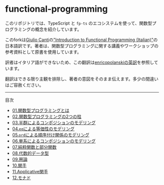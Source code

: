 # functional-programming

このリポジトリでは、TypeScript と `fp-ts` のエコシステムを使って、関数型プログラミングの概念を紹介しています。

このforkは[Giulio Canti](https://gcanti.github.io/about.html)の["Introduction to Functional Programming (Italian)"](https://github.com/gcanti/functional-programming)の日本語訳です。著者は、関数型プログラミングに関する講義やワークショップの参考資料として原書を使用しています。

訳者はイタリア語ができないため、この翻訳は[enricopolanskiの英訳](https://github.com/enricopolanski/functional-programming)を参照しています。

翻訳はできる限り主観を排除し、著者の意図をそのまま伝えます。多少の間違いはご容赦ください。

---

目次

- [01.関数型プログラミングとは](https://github.com/YiCChi/functional-programming/blob/master/src/ja/docs/01-what-is-functional-programming.md)
- [02.関数型プログラミングの2つの柱](https://github.com/YiCChi/functional-programming/blob/master/src/ja/docs/02-the-two-pillars-of-functional-programming.md)
- [03.半群によるコンポジションのモデリング](https://github.com/YiCChi/functional-programming/blob/master/src/ja/docs/03-modelling-composition-with-semigroups.md)
- [04.`eq`による等価性のモデリング](https://github.com/YiCChi/functional-programming/blob/master/src/ja/docs/04-modelling-equivalence-with-eq.md)
- [05.`ord`による順序付け関係のモデリング](https://github.com/YiCChi/functional-programming/blob/master/src/ja/docs/05-modelling-ordering-relations-with-ord.md)
- [06.単系によるコンポジションのモデリング](https://github.com/YiCChi/functional-programming/blob/master/src/ja/docs/06-modeling-composition-through-monoids.md)
- [07.純粋関数と部分関数](https://github.com/YiCChi/functional-programming/blob/master/src/ja/docs/07-pure-and-partial-functions.md)
- [08.代数的データ型](https://github.com/YiCChi/functional-programming/blob/master/src/ja/docs/08-algebraic-data-types.md)
- [09.圏論](https://github.com/YiCChi/functional-programming/blob/master/src/ja/docs/09-category-theory.md)
- [10.関手](https://github.com/YiCChi/functional-programming/blob/master/src/ja/docs/10-functors.md)
- [11.Applicative関手](https://github.com/YiCChi/functional-programming/blob/master/src/ja/docs/11-applicative-functors.md)
- [12.モナド](https://github.com/YiCChi/functional-programming/blob/master/src/ja/docs/12-monads.md)
